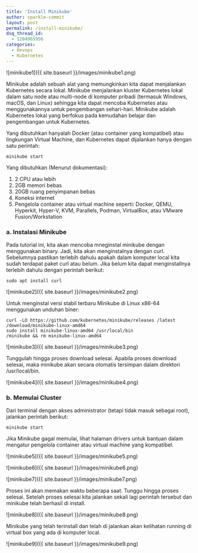 ```yaml
---
title: 'Install Minikube'
author: sparkle-commit
layout: post
permalink: /install-minikube/
dsq_thread_id:
  - 1204965956
categories:
  - Devops
  - Kubernetes
---
```


![minikube1]({{ site.baseurl }}/images/minikube1.png)

<!--more-->
Minikube adalah sebuah alat yang memungkinkan kita dapat menjalankan Kubernetes secara lokal. Minikube menjalankan kluster Kubernetes lokal dalam satu node atau multi-node di komputer pribadi (termasuk Windows, macOS, dan Linux) sehingga kita dapat mencoba Kubernetes atau menggunakannya untuk pengembangan sehari-hari.
Minikube adalah Kubernetes lokal yang berfokus pada kemudahan belajar dan pengembangan untuk Kubernetes.

Yang dibutuhkan hanyalah Docker (atau container yang kompatibel) atau lingkungan Virtual Machine, dan Kubernetes dapat dijalankan hanya dengan satu perintah:

    minikube start

Yang dibutuhkan (Menurut dokumentasi):
1. 2 CPU atau lebih
2. 2GB memori bebas
3. 20GB ruang penyimpanan bebas
4. Koneksi internet
5. Pengelola container atau virtual machine seperti: Docker, QEMU, Hyperkit, Hyper-V, KVM, Parallels, Podman, VirtualBox, atau VMware Fusion/Workstation

### a. Instalasi Minikube 

Pada tutorial ini, kita akan mencoba mneginstal minikube dengan menggunakan binary. Jadi, kita akan menginstalnya dengan curl. Sebelumnya pastikan terlebih dahulu apakah dalam komputer local kita sudah terdapat paket curl atau belum. Jika belum kita dapat menginstallnya terlebih dahulu dengan perintah berikut:
    
    sudo apt install curl
![minikube2]({{ site.baseurl }}/images/minikube2.png)

Untuk menginstal versi stabil terbaru Minikube di Linux x86-64 menggunakan unduhan biner:

    curl -LO https://github.com/kubernetes/minikube/releases /latest
    /download/minikube-linux-amd64
    sudo install minikube-linux-amd64 /usr/local/bin
    /minikube && rm minikube-linux-amd64

![minikube3]({{ site.baseurl }}/images/minikube3.png)

Tunggulah hingga proses download selesai. Apabila proses download selesai, maka minikube akan secara otomatis tersimpan dalam direktori /usr/local/bin.

![minikube4]({{ site.baseurl }}/images/minikube4.png)

### b. Memulai Cluster

Dari terminal dengan akses administrator (tetapi tidak masuk sebagai root), jalankan perintah berikut:

    minikube start

Jika Minikube gagal memulai, lihat halaman drivers untuk bantuan dalam mengatur pengelola container atau virtual machine yang kompatibel.

![minikube5]({{ site.baseurl }}/images/minikube5.png)

![minikube6]({{ site.baseurl }}/images/minikube6.png)

![minikube7]({{ site.baseurl }}/images/minikube7.png)

Proses ini akan memakan waktu beberapa saat. Tunggu hingga proses selesai. Setelah proses selesai kita jalankan sekali lagi perintah tersebut dan minikube telah berhasil di install.

![minikube8]({{ site.baseurl }}/images/minikube8.png)

Minikube yang telah terinstall dan telah di jalankan akan kelihatan running di virtual box yang ada di komputer local.

![minikube9]({{ site.baseurl }}/images/minikube9.png)
